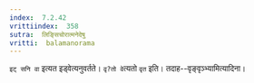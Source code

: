 ```yaml
---
index:  7.2.42
vrittiindex:  358
sutra:  लिङ्सिचोरात्मनेदेषु
vritti:  balamanorama 
---
```


`इट् सनि वा` इत्यत इड्वेत्यनुवर्तते। `वृ?तो वे`त्यतो `वृत` इति। तदाह--वृङ्वृञ्भ्यामित्यादिना। 

